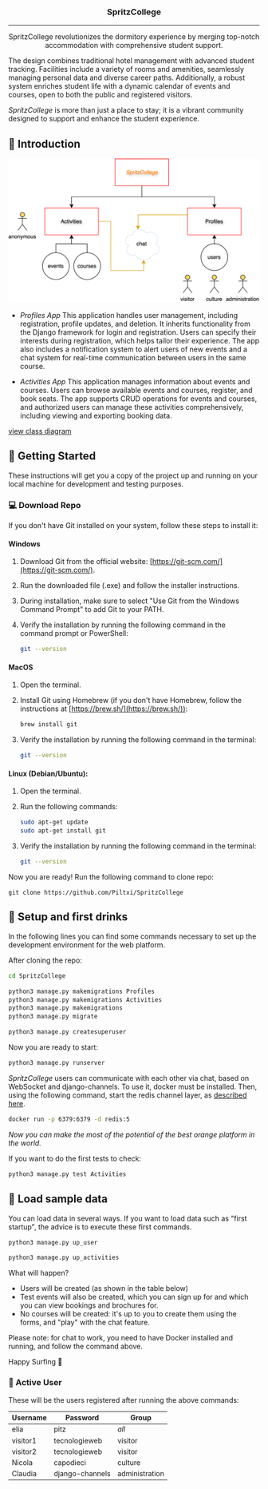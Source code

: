 <h3 align="center">SpritzCollege</h3>

---

<p align="center"> SpritzCollege revolutionizes the dormitory experience by merging top-notch accommodation with comprehensive student support.

The design combines traditional hotel management with advanced student tracking. Facilities include a variety of rooms and amenities, seamlessly managing personal data and diverse career paths. Additionally, a robust system enriches student life with a dynamic calendar of events and courses, open to both the public and registered visitors.

*SpritzCollege* is more than just a place to stay; it is a vibrant community designed to support and enhance the student experience.
    <br> 
</p>

## 🍹 Introduction <a name="getting_started"></a>

<p align="center">
  <img src="img_readme/total.svg" />
</p>


- *Profiles App* This application handles user management, including registration, profile updates, and deletion. It inherits functionality from the Django framework for login and registration. Users can specify their interests during registration, which helps tailor their experience. The app also includes a notification system to alert users of new events and a chat system for real-time communication between users in the same course. 

- *Activities App* This application manages information about events and courses. Users can browse available events and courses, register, and book seats. The app supports CRUD operations for events and courses, and authorized users can manage these activities comprehensively, including viewing and exporting booking data.

<a href="img_readme/cl_diagram.svg">view class diagram</a>

## 🏁 Getting Started <a name = "getting_started"></a>

These instructions will get you a copy of the project up and running on your local machine for development and testing purposes.

### 💻 Download Repo

If you don't have Git installed on your system, follow these steps to install it:

#### Windows 

1. Download Git from the official website: [https://git-scm.com/](https://git-scm.com/).

2. Run the downloaded file (.exe) and follow the installer instructions.

3. During installation, make sure to select "Use Git from the Windows Command Prompt" to add Git to your PATH.

4. Verify the installation by running the following command in the command prompt or PowerShell:

    ```bash
    git --version
    ```
#### MacOS

1. Open the terminal.

2. Install Git using Homebrew (if you don't have Homebrew, follow the instructions at [https://brew.sh/](https://brew.sh/)):

    ```bash
    brew install git
    ```

3. Verify the installation by running the following command in the terminal:

    ```bash
    git --version
    ```
#### Linux (Debian/Ubuntu):

1. Open the terminal.

2. Run the following commands:

    ```bash
    sudo apt-get update
    sudo apt-get install git
    ```

3. Verify the installation by running the following command in the terminal:

    ```bash
    git --version
    ```

Now you are ready! Run the following command to clone repo:

```
git clone https://github.com/Piltxi/SpritzCollege
```
## 🔋 Setup and first drinks

In the following lines you can find some commands necessary to set up the development environment for the web platform.

After cloning the repo:
``` bash
cd SpritzCollege 
```

``` bash
python3 manage.py makemigrations Profiles
python3 manage.py makemigrations Activities
python3 manage.py makemigrations
python3 manage.py migrate
```

``` bash
python3 manage.py createsuperuser
```
Now you are ready to start:
``` bash
python3 manage.py runserver
```

*SpritzCollege* users can communicate with each other via chat, based on WebSocket and django-channels. 
To use it, docker must be installed. Then, using the following command, start the redis channel layer, as <a href="https://channels.readthedocs.io/en/stable/tutorial/part_2.html">described here</a>.
``` bash
docker run -p 6379:6379 -d redis:5
```
*Now you can make the most of the potential of the best orange platform in the world.*

If you want to do the first tests to check: 
``` bash
python3 manage.py test Activities
```
 
## 🔩 Load sample data
You can load data in several ways.
If you want to load data such as "first startup",
the advice is to execute these first commands.

``` bash
python3 manage.py up_user
```

``` bash
python3 manage.py up_activities
```
What will happen?

- Users will be created (as shown in the table below)
- Test events will also be created, which you can sign up for and which you can view bookings and brochures for.
- No courses will be created: it's up to you to create them using the forms, and "play" with the chat feature.

Please note: for chat to work, you need to have Docker installed and running, and follow the command above.

Happy Surfing 🤘



###  👻 Active User 
These will be the users registered after running the above commands:
<center>

| **Username** | **Password** | **Group**          |
|--------------|--------------|--------------------|
| elia        | pitz    | *all*           |
| visitor1        | tecnologieweb    | visitor           |
| visitor2        | tecnologieweb    | visitor           |
| Nicola        | capodieci    | culture       |
| Claudia        | django-channels    | administration           |
</center>
